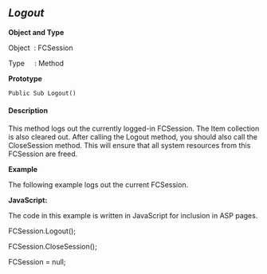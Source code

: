 _Logout_
--------

**Object and Type**

Object  : FCSession

Type     : Method

**Prototype**

```
Public Sub Logout()
```

#### Description

This method logs out the currently logged-in FCSession. The Item collection is also cleared out. After calling the Logout method, you should also call the CloseSession method. This will ensure that all system resources from this FCSession are freed.

**Example**

The following example logs out the current FCSession.

**JavaScript:**

The code in this example is written in JavaScript for inclusion in ASP pages.

FCSession.Logout();

FCSession.CloseSession();

FCSession = null;